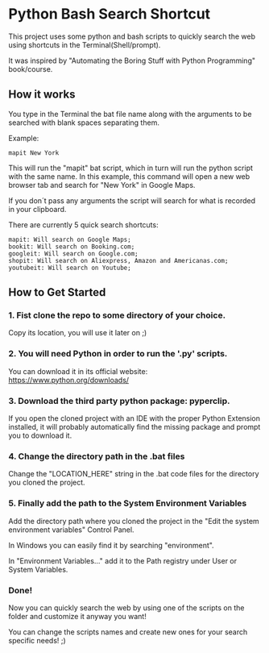 ﻿# Python Bash Search Shortcut

This project uses some python and bash scripts to quickly search
the web using shortcuts in the Terminal(Shell/prompt).

It was inspired by "Automating the Boring Stuff with Python Programming" book/course.

## How it works

You type in the Terminal the bat file name along with the arguments to be searched with blank spaces separating them. 

Example:

```
mapit New York
```

This will run the "mapit" bat script, which in turn will run the python script with the same name. 
In this example, this command will open a new web browser tab and search for "New York" in Google Maps.

If you don´t pass any arguments the script will search for what is recorded in your clipboard.

There are currently 5 quick search shortcuts:

```
mapit: Will search on Google Maps;
bookit: Will search on Booking.com;
googleit: Will search on Google.com;
shopit: Will search on Aliexpress, Amazon and Americanas.com;
youtubeit: Will search on Youtube;
```

## How to Get Started

### 1. Fist clone the repo to some directory of your choice. 

Copy its location, you will use it later on ;)


### 2. You will need Python in order to run the '.py' scripts. 

You can download it in its official website: https://www.python.org/downloads/



### 3. Download the third party python package: pyperclip.

If you open the cloned project with an IDE with the proper Python Extension installed,
it will probably automatically find the missing package and prompt you to download it. 



### 4. Change the directory path in the .bat files

Change the "LOCATION_HERE" string in the .bat code files for the directory you cloned the project.


### 5. Finally add the path to the System Environment Variables 

Add the directory path where you cloned the project in the "Edit the system environment variables" Control Panel.

In Windows you can easily find it by searching "environment". 

In "Environment Variables..." add it to the Path registry under User or System Variables.

### Done! 

Now you can quickly search the web by using one of the scripts on the folder and customize it anyway you want!

You can change the scripts names and create new ones for your search specific needs! ;)


